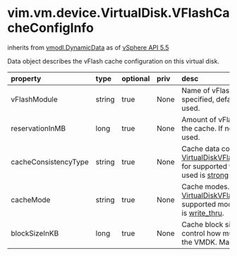 vim.vm.device.VirtualDisk.VFlashCacheConfigInfo
===============================================
inherits from [vmodl.DynamicData](docs/vmodl.DynamicData.md)
as of [vSphere API 5.5](vim.version.md#vim.version.version9)


Data object describes the vFlash cache configuration on this virtual disk.

| property | type | optional | priv | desc |
|:---------|:-----|:---------|:-----|:-----|
| vFlashModule | string | true | None | Name of vFlash module which manages the cache. If not specified, default setting  <a href="vim.host.VFlashManager.VFlashCacheConfigSpec.md#defaultVFlashModule">defaultVFlashModule</a>  will be used. |
| reservationInMB | long | true | None | Amount of vFlash resource that is guaranteed available to the cache. If not specified,  default reservation will be used. |
| cacheConsistencyType | string | true | None | Cache data consistency types after a crash.  See <a href="vim.vm.device.VirtualDisk.VFlashCacheConfigInfo.CacheConsistencyType.md">VirtualDiskVFlashCacheConfigInfoCacheConsistencyType</a>  for supported types. If not specified, the default value used is  <a href="vim.vm.device.VirtualDisk.VFlashCacheConfigInfo.CacheConsistencyType.md#strong">strong</a> |
| cacheMode | string | true | None | Cache modes.  See <a href="vim.vm.device.VirtualDisk.VFlashCacheConfigInfo.CacheMode.md">VirtualDiskVFlashCacheConfigInfoCacheMode</a>  for supported modes. If not specified, the default value used is  <a href="vim.vm.device.VirtualDisk.VFlashCacheConfigInfo.CacheMode.md#write_thru">write_thru</a>. |
| blockSizeInKB | long | true | None | Cache block size. This parameter allows the user to control how much  data gets cached on a single access to the VMDK. Max block size is 1MB.  Default is 4KB. |


